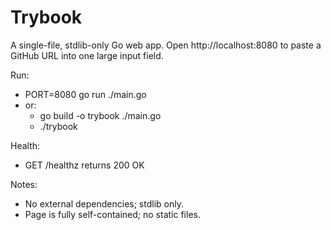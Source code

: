 # Trybook

A single-file, stdlib-only Go web app. Open http://localhost:8080 to paste a GitHub URL into one large input field.

Run:
- PORT=8080 go run ./main.go
- or:
  - go build -o trybook ./main.go
  - ./trybook

Health:
- GET /healthz returns 200 OK

Notes:
- No external dependencies; stdlib only.
- Page is fully self-contained; no static files.
